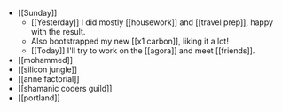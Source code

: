- [[Sunday]]
  - [[Yesterday]] I did mostly [[housework]] and [[travel prep]], happy with the result.
  - Also bootstrapped my new [[x1 carbon]], liking it a lot!
  - [[Today]] I'll try to work on the [[agora]] and meet [[friends]].
- [[mohammed]]
- [[silicon jungle]]
- [[anne factorial]]
- [[shamanic coders guild]]
- [[portland]]
